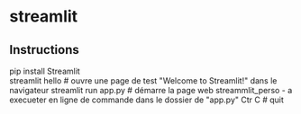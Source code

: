 # streamlit


## **Instructions**
pip install Streamlit   
streamlit hello         # ouvre une page de test "Welcome to Streamlit!" dans le navigateur
streamlit run app.py    # démarre la page web streammlit_perso - a execueter en ligne de commande dans le dossier de "app.py"
Ctr C                   # quit